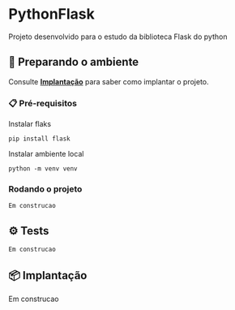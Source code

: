 # PythonFlask

Projeto desenvolvido para o estudo da biblioteca Flask do python

## 🚀 Preparando o ambiente

Consulte **[Implantação](#-implanta%C3%A7%C3%A3o)** para saber como implantar o projeto.

### 📋 Pré-requisitos

Instalar flaks
```
pip install flask
```
Instalar ambiente local
```
python -m venv venv
```
### Rodando o projeto

```
Em construcao
```

## ⚙ Tests

```
Em construcao
```

## 📦 Implantação

Em construcao
